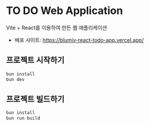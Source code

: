# TO DO Web Application

Vite + React를 이용하여 만든 웹 애플리케이션
- 배포 사이트: https://blumiv-react-todo-app.vercel.app/

## 프로젝트 시작하기

```bash
bun install
bun dev
```

## 프로젝트 빌드하기

```bash
bun install
bun run build
```
